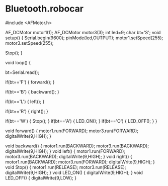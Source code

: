 # Bluetooth.robocar
#include <AFMotor.h>

AF_DCMotor motor1(1);
AF_DCMotor motor3(3);
  int led=9;
char bt='S';
void setup()
{
  Serial.begin(9600);
  pinMode(led,OUTPUT);
  motor1.setSpeed(255);
  motor3.setSpeed(255);

  Stop();
}


void loop() {
 
bt=Serial.read();

if(bt=='F')
{
 forward(); 
}

if(bt=='B')
{
 backward(); 
}

if(bt=='L')
{
 left(); 
}

if(bt=='R')
{
 right(); 
}

if(bt=='W')
{
 Stop(); 
}
if(bt=='A')
{
LED_ON();
}
if(bt=='O')
{
  LED_OFF();
}
}

void forward()
{
     motor1.run(FORWARD);
  motor3.run(FORWARD);
  digitalWrite(9,HIGH);
}

void backward()
{
     motor1.run(BACKWARD);
  motor3.run(BACKWARD);
digitalWrite(9,HIGH);
}
void left()
{
  motor1.run(FORWARD);
  motor3.run(BACKWARD);
 digitalWrite(9,HIGH);
}
void right()
{
  motor1.run(BACKWARD);
  motor3.run(FORWARD);
digitalWrite(9,HIGH);
}
void Stop()
{
  motor1.run(RELEASE);
  motor3.run(RELEASE);
digitalWrite(9,HIGH);
}
void LED_ON()
{
  digitalWrite(9,HIGH);
}
void LED_OFF()
{
  digitalWrite(9,LOW);
}
  
